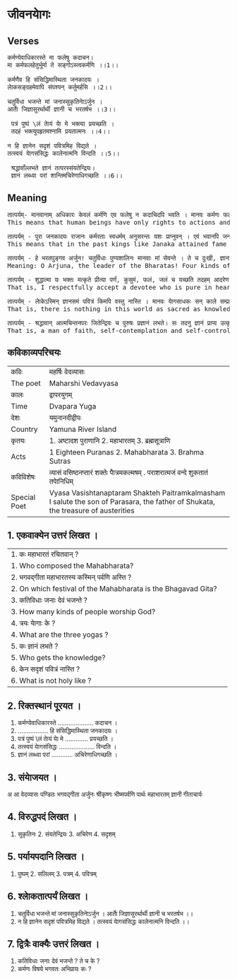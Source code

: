 # जीवनयाेगः
## Verses
<pre>
कर्मण्येवाधिकारस्ते मा फलेषु कदाचन।
मा कर्मफलहेतुर्भूर्मा ते सङ्गोऽस्त्वकर्मणि ।।1।।
  
कर्मणैव हि संसिद्धिमास्थिता जनकादयः ।
लाेकसङ्ग्रहमेवापि संपश्यन् कर्तुमर्हसि ।।2।।
  
चतुर्विधा भजन्ते मां जनास्सुकृतिनाेऽर्जुन ।
आर्ताे जिज्ञासुरर्थार्थी ज्ञानी च भरतर्षभ ।।3।।
  
 पत्रं पुष्पं \लं ताेयं याे मे भक्त्या प्रयच्छति ।
 तदहं भक्त्युपहृतमश्नामि प्रयतात्मनः ।।4।।
  
न हि ज्ञानेन सदृशं पवित्रमिह विद्यते ।
तत्स्वयं याेगसंसिद्धः कालेनात्मनि विन्दति ।।5।।
  
 श्रद्धावाँल्लभते ज्ञानं तत्परस्संयतेन्द्रियः।
 ज्ञानं लब्ध्वा परां शान्तिमचिरेणाधिगच्छति ।।6।।
</pre>
## Meaning
<pre>
तात्पर्यम्- मानवानाम् अधिकारः केवलं कर्मणि एव फलेषु न कदाचिदपि भवति । मानवः कर्मणः फलस्य स्वामी, कर्मणः कारणं वा नास्ति । किन्तु अकर्मणि आसक्तिः न भवतु ।
This means that human beings have only rights to actions and never to fruits. Man is not the master of the fruits of action, or the cause of action. But don’t be attached to inaction.

तात्पर्यम् - पुरा जनकादयः राजानः कर्मरताः स्वधर्मम् अनुसरन्तः यशः प्राप्नुवन् । एवं भवानपि जनानां मार्गदर्शनं, धर्मञ्च लक्ष्यीकृत्य एव स्वकर्म अनुसरतु।
This means that in the past kings like Janaka attained fame by following their own religion by performing rituals. Thus, you too should follow your actions with the aim of guiding people and religion.

तात्पर्यम् - हे भरतपुङ्गव अर्जुन! चतुर्विधाः पुण्यशालिनः मानवाः मां सेवन्ते । ते च दुःखी, ज्ञानाभिलाषी, ऐहिकभाेगापेक्षी पण्डितः च ।
Meaning: O Arjuna, the leader of the Bharatas! Four kinds of pious human beings serve Me. They are also miserable, seeking knowledge, and wise in their desire for worldly shares.

तात्पर्यम् - शुद्धात्मा यः भक्तः मत्कृते प्रीत्या पर्णं, कुसुमं, फलं, जलं च यच्छति तदहम् आदरेण स्वीकराेमि ।
That is, I respectfully accept a devotee who is pure in heart and lovingly offers leaves, flowers, fruits and water for My sake.

तात्पर्यम् - लाेकेऽस्मिन् ज्ञानसमं पवित्रं किमपि वस्तु नास्ति । मानवः याेगसाधकः सन् काले सम्प्राप्ते स्वयम् अनुभवेन तत् ज्ञातुं शक्नाेति ।
That is, there is nothing in this world as sacred as knowledge. That a human being, being a practitioner of yoga, can learn it by experience himself when the time comes.

तात्पर्यम् - श्रद्धावान् आत्मचिन्तनपरः जितेन्द्रियः च पुरुषः प्रज्ञानं लभते। सः तदनु ज्ञानं प्राप्य उत्कृष्टां शान्तिं शीघ्रमेव प्राप्नाेति ।
That is, a man of faith, self-contemplation and self-control attains wisdom. He then attains knowledge and soon attains excellent peace.
</pre>
## कविकाव्यपरिचयः
|||
|-|-|
| कविः |महर्षिः वेदव्यासः |
| The poet |Maharshi Vedavyasa |
| कालः |द्वापरयुगम् |
| Time |Dvapara Yuga |
| देशः |यमुनानदीद्वीपः |
| Country |Yamuna River Island |
| कृतयः |1. अष्टादश पुराणानि 2. महाभारतम् 3. ब्रह्मसूत्राणि |
| Acts |1 Eighteen Puranas 2. Mahabharata 3. Brahma Sutras |
|कविविशेषः |व्यासं वसिष्ठनप्तारं शक्तेः पाैत्रमकल्मषम् . पराशरात्मजं वन्दे शुकतातं तपाेनिधिम् |
|Special Poet |Vyasa Vasishtanaptaram Shakteh Paitramkalmasham I salute the son of Parasara, the father of Shukata, the treasure of austerities


## 1. एकवाक्येन उत्तरं लिखत ।
|||
|-|-|
|1. कः महाभारतं रचितवान् ?||
|1. Who composed the Mahabharata?||
|2. भगवद्गीता महाभारतस्य कस्मिन् पर्वणि अस्ति ?||
|2. On which festival of the Mahabharata is the Bhagavad Gita?||
|3. कतिविधाः जनाः देवं भजन्ते ?||
|3. How many kinds of people worship God?||
|4. त्रयः याेगाः के ?||
|4. What are the three yogas ?||
|5. कः ज्ञानं लभते ?||
|5. Who gets the knowledge?||
|6. केन सदृशं पवित्रं नास्ति ?||
|6. What is not holy like ?||
## 2. रिक्तस्थानं पूरयत ।
1. कर्मण्येवाधिकारस्ते .................... कदाचन ।
2. ................. हि संसिद्धिमास्थिता जनकादयः ।
3. पत्रं पुष्पं \लं ताेयं याे मे ............. प्रयच्छति ।
4. तत्स्वयं याेगसंसिद्धः .................... विन्दति ।
5. ज्ञानं लब्ध्वा परां ............ अचिरेणाधिगच्छति ।
## 3. संयाेजयत ।
 अ आ
 वेदव्यासः पण्डितः
 भगवद्गीता अर्जुनः
 श्रीकृष्णः भीष्मपर्वणि
 पार्थः महाभारतम्
 ज्ञानी गीताचार्यः
## 4. विरुद्धपदं लिखत ।
1. सुकृतिनः 2. संयतेन्द्रियः 3. अचिरेण 4. सदृशम्
## 5. पर्यायपदानि लिखत ।
1. पुष्पम् 2. सलिलम् 3. पत्रम् 4. पवित्रम्
## 6. श्लाेकतात्पर्यं लिखत ।
1. चतुर्विधा भजन्ते मां जनास्सुकृतिनाेऽर्जुन ।
 आर्ताे जिज्ञासुरर्थार्थी ज्ञानी च भरतर्षभ ।।
2. न हि ज्ञानेन सदृशं पवित्रमिह विद्यते ।
 तत्स्वयं याेगसंसिद्धः कालेनात्मनि विन्दति ।।
## 7. द्वित्रैः वाक्यैः उत्तरं लिखत ।
1. कतिविधाः जनाः देवं भजन्ते ? ते च के ?
2. कर्मणः विषये भगवतः अभिप्रायः कः ? 
